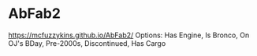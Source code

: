 # AbFab2
https://mcfuzzykins.github.io/AbFab2/
Options: Has Engine, Is Bronco, On OJ's BDay, Pre-2000s, Discontinued, Has Cargo
